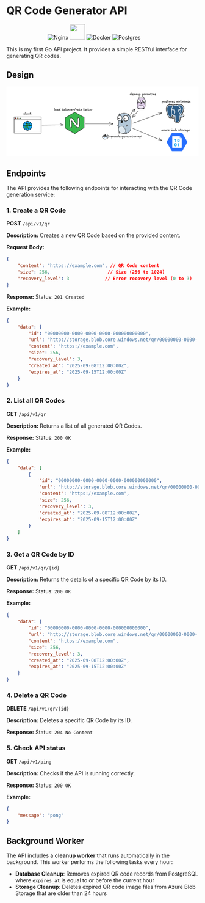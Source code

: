 # QR Code Generator API
<p align="center">
    <img src="https://cdn.jsdelivr.net/gh/devicons/devicon/icons/nginx/nginx-original.svg" alt="Nginx" width="40" height="40"/>
    <img src="https://cdn.jsdelivr.net/gh/devicons/devicon@latest/icons/go/go-original-wordmark.svg" width="40" height="40" />
    <img src="https://cdn.jsdelivr.net/gh/devicons/devicon/icons/docker/docker-original.svg" alt="Docker" width="40" height="40"/>
    <img src="https://cdn.jsdelivr.net/gh/devicons/devicon/icons/postgresql/postgresql-original.svg" alt="Postgres" width="40" height="40"/>
    <svg role="img" viewBox="0 0 24 24" xmlns="http://www.w3.org/2000/svg" id="Minio--Streamline-Simple-Icons" width="40" height="40">
</p>

This is my first Go API project. It provides a simple RESTful interface for generating QR codes.

## Design

![design](assets/image.png)

## Endpoints

The API provides the following endpoints for interacting with the QR Code generation service:

### 1. Create a QR Code

**POST** `/api/v1/qr`

**Description:** Creates a new QR Code based on the provided content.

**Request Body:**
```json
{
    "content": "https://example.com", // QR Code content
    "size": 256,                     // Size (256 to 1024)
    "recovery_level": 3             // Error recovery level (0 to 3)
}
```

**Response:** Status: `201 Created`

**Example:**
```json
{
    "data": {
        "id": "00000000-0000-0000-0000-000000000000",
        "url": "http://storage.blob.core.windows.net/qr/00000000-0000-....",
        "content": "https://example.com",
        "size": 256,
        "recovery_level": 3,
        "created_at": "2025-09-08T12:00:00Z",
        "expires_at": "2025-09-15T12:00:00Z"
    }
}
```

### 2. List all QR Codes

**GET** `/api/v1/qr`

**Description:** Returns a list of all generated QR Codes.

**Response:** Status: `200 OK`

**Example:**
```json
{
    "data": [
        {
            "id": "00000000-0000-0000-0000-000000000000",
            "url": "http://storage.blob.core.windows.net/qr/00000000-0000-....",
            "content": "https://example.com",
            "size": 256,
            "recovery_level": 3,
            "created_at": "2025-09-08T12:00:00Z",
            "expires_at": "2025-09-15T12:00:00Z"
        }
    ]
}
```

### 3. Get a QR Code by ID

**GET** `/api/v1/qr/{id}`

**Description:** Returns the details of a specific QR Code by its ID.

**Response:** Status: `200 OK`

**Example:**
```json
{
    "data": {
        "id": "00000000-0000-0000-0000-000000000000",
        "url": "http://storage.blob.core.windows.net/qr/00000000-0000-....",
        "content": "https://example.com",
        "size": 256,
        "recovery_level": 3,
        "created_at": "2025-09-08T12:00:00Z",
        "expires_at": "2025-09-15T12:00:00Z"
    }
}
```

### 4. Delete a QR Code

**DELETE** `/api/v1/qr/{id}`

**Description:** Deletes a specific QR Code by its ID.

**Response:** Status: `204 No Content`

### 5. Check API status

**GET** `/api/v1/ping`

**Description:** Checks if the API is running correctly.

**Response:** Status: `200 OK`

**Example:**
```json
{
    "message": "pong"
}
```

## Background Worker

The API includes a **cleanup worker** that runs automatically in the background. This worker performs the following tasks every hour:

- **Database Cleanup**: Removes expired QR code records from PostgreSQL where `expires_at` is equal to or before the current hour
- **Storage Cleanup**: Deletes expired QR code image files from Azure Blob Storage that are older than 24 hours